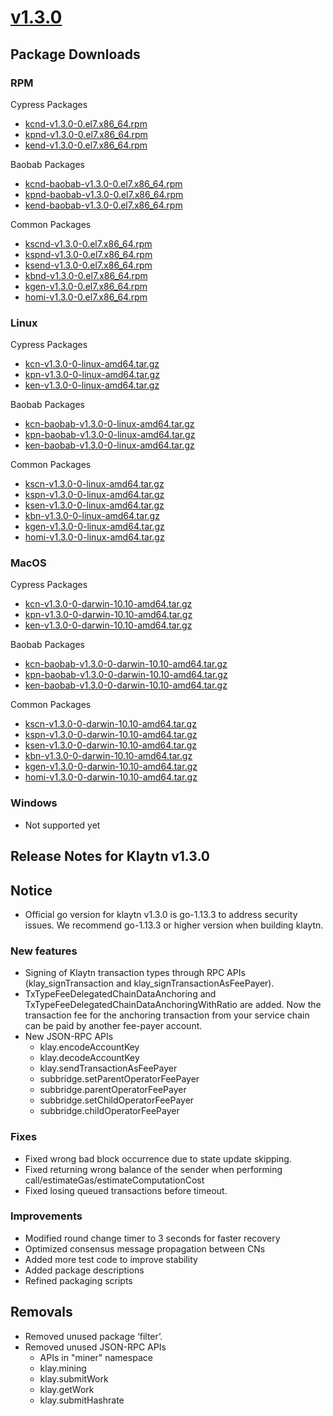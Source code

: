 # [v1.3.0](https://docs.kaia.io/nodes/downloads/v1.3.0)

## Package Downloads

### RPM <a id="rpm"></a>

Cypress Packages
- [kcnd-v1.3.0-0.el7.x86_64.rpm](http://packages.klaytn.net/klaytn/v1.3.0/kcnd-v1.3.0-0.el7.x86_64.rpm)
- [kpnd-v1.3.0-0.el7.x86_64.rpm](http://packages.klaytn.net/klaytn/v1.3.0/kpnd-v1.3.0-0.el7.x86_64.rpm)
- [kend-v1.3.0-0.el7.x86_64.rpm](http://packages.klaytn.net/klaytn/v1.3.0/kend-v1.3.0-0.el7.x86_64.rpm)

Baobab Packages
- [kcnd-baobab-v1.3.0-0.el7.x86_64.rpm](http://packages.klaytn.net/klaytn/v1.3.0/kcnd-baobab-v1.3.0-0.el7.x86_64.rpm)
- [kpnd-baobab-v1.3.0-0.el7.x86_64.rpm](http://packages.klaytn.net/klaytn/v1.3.0/kpnd-baobab-v1.3.0-0.el7.x86_64.rpm)
- [kend-baobab-v1.3.0-0.el7.x86_64.rpm](http://packages.klaytn.net/klaytn/v1.3.0/kend-baobab-v1.3.0-0.el7.x86_64.rpm)

Common Packages
- [kscnd-v1.3.0-0.el7.x86_64.rpm](http://packages.klaytn.net/klaytn/v1.3.0/kscnd-v1.3.0-0.el7.x86_64.rpm)
- [kspnd-v1.3.0-0.el7.x86_64.rpm](http://packages.klaytn.net/klaytn/v1.3.0/kspnd-v1.3.0-0.el7.x86_64.rpm)
- [ksend-v1.3.0-0.el7.x86_64.rpm](http://packages.klaytn.net/klaytn/v1.3.0/ksend-v1.3.0-0.el7.x86_64.rpm)
- [kbnd-v1.3.0-0.el7.x86_64.rpm](http://packages.klaytn.net/klaytn/v1.3.0/kbnd-v1.3.0-0.el7.x86_64.rpm)
- [kgen-v1.3.0-0.el7.x86_64.rpm](http://packages.klaytn.net/klaytn/v1.3.0/kgen-v1.3.0-0.el7.x86_64.rpm)
- [homi-v1.3.0-0.el7.x86_64.rpm](http://packages.klaytn.net/klaytn/v1.3.0/homi-v1.3.0-0.el7.x86_64.rpm)

### Linux <a id="linux"></a>

Cypress Packages
- [kcn-v1.3.0-0-linux-amd64.tar.gz](http://packages.klaytn.net/klaytn/v1.3.0/kcn-v1.3.0-0-linux-amd64.tar.gz)
- [kpn-v1.3.0-0-linux-amd64.tar.gz](http://packages.klaytn.net/klaytn/v1.3.0/kpn-v1.3.0-0-linux-amd64.tar.gz)
- [ken-v1.3.0-0-linux-amd64.tar.gz](http://packages.klaytn.net/klaytn/v1.3.0/ken-v1.3.0-0-linux-amd64.tar.gz)

Baobab Packages
- [kcn-baobab-v1.3.0-0-linux-amd64.tar.gz](http://packages.klaytn.net/klaytn/v1.3.0/kcn-baobab-v1.3.0-0-linux-amd64.tar.gz)
- [kpn-baobab-v1.3.0-0-linux-amd64.tar.gz](http://packages.klaytn.net/klaytn/v1.3.0/kpn-baobab-v1.3.0-0-linux-amd64.tar.gz)
- [ken-baobab-v1.3.0-0-linux-amd64.tar.gz](http://packages.klaytn.net/klaytn/v1.3.0/ken-baobab-v1.3.0-0-linux-amd64.tar.gz)

Common Packages
- [kscn-v1.3.0-0-linux-amd64.tar.gz](http://packages.klaytn.net/klaytn/v1.3.0/kscn-v1.3.0-0-linux-amd64.tar.gz)
- [kspn-v1.3.0-0-linux-amd64.tar.gz](http://packages.klaytn.net/klaytn/v1.3.0/kspn-v1.3.0-0-linux-amd64.tar.gz)
- [ksen-v1.3.0-0-linux-amd64.tar.gz](http://packages.klaytn.net/klaytn/v1.3.0/ksen-v1.3.0-0-linux-amd64.tar.gz)
- [kbn-v1.3.0-0-linux-amd64.tar.gz](http://packages.klaytn.net/klaytn/v1.3.0/kbn-v1.3.0-0-linux-amd64.tar.gz)
- [kgen-v1.3.0-0-linux-amd64.tar.gz](http://packages.klaytn.net/klaytn/v1.3.0/kgen-v1.3.0-0-linux-amd64.tar.gz)
- [homi-v1.3.0-0-linux-amd64.tar.gz](http://packages.klaytn.net/klaytn/v1.3.0/homi-v1.3.0-0-linux-amd64.tar.gz)

### MacOS <a id="macos"></a>

Cypress Packages
- [kcn-v1.3.0-0-darwin-10.10-amd64.tar.gz](http://packages.klaytn.net/klaytn/v1.3.0/kcn-v1.3.0-0-darwin-10.10-amd64.tar.gz)
- [kpn-v1.3.0-0-darwin-10.10-amd64.tar.gz](http://packages.klaytn.net/klaytn/v1.3.0/kpn-v1.3.0-0-darwin-10.10-amd64.tar.gz)
- [ken-v1.3.0-0-darwin-10.10-amd64.tar.gz](http://packages.klaytn.net/klaytn/v1.3.0/ken-v1.3.0-0-darwin-10.10-amd64.tar.gz)

Baobab Packages
- [kcn-baobab-v1.3.0-0-darwin-10.10-amd64.tar.gz](http://packages.klaytn.net/klaytn/v1.3.0/kcn-baobab-v1.3.0-0-darwin-10.10-amd64.tar.gz)
- [kpn-baobab-v1.3.0-0-darwin-10.10-amd64.tar.gz](http://packages.klaytn.net/klaytn/v1.3.0/kpn-baobab-v1.3.0-0-darwin-10.10-amd64.tar.gz)
- [ken-baobab-v1.3.0-0-darwin-10.10-amd64.tar.gz](http://packages.klaytn.net/klaytn/v1.3.0/ken-baobab-v1.3.0-0-darwin-10.10-amd64.tar.gz)

Common Packages
- [kscn-v1.3.0-0-darwin-10.10-amd64.tar.gz](http://packages.klaytn.net/klaytn/v1.3.0/kscn-v1.3.0-0-darwin-10.10-amd64.tar.gz)
- [kspn-v1.3.0-0-darwin-10.10-amd64.tar.gz](http://packages.klaytn.net/klaytn/v1.3.0/kspn-v1.3.0-0-darwin-10.10-amd64.tar.gz)
- [ksen-v1.3.0-0-darwin-10.10-amd64.tar.gz](http://packages.klaytn.net/klaytn/v1.3.0/ksen-v1.3.0-0-darwin-10.10-amd64.tar.gz)
- [kbn-v1.3.0-0-darwin-10.10-amd64.tar.gz](http://packages.klaytn.net/klaytn/v1.3.0/kbn-v1.3.0-0-darwin-10.10-amd64.tar.gz)
- [kgen-v1.3.0-0-darwin-10.10-amd64.tar.gz](http://packages.klaytn.net/klaytn/v1.3.0/kgen-v1.3.0-0-darwin-10.10-amd64.tar.gz)
- [homi-v1.3.0-0-darwin-10.10-amd64.tar.gz](http://packages.klaytn.net/klaytn/v1.3.0/homi-v1.3.0-0-darwin-10.10-amd64.tar.gz)


### Windows <a id="windows"></a>

- Not supported yet


## Release Notes for Klaytn v1.3.0

## Notice <a id="notice"></a>
- Official go version for klaytn v1.3.0 is go-1.13.3 to address security issues. We recommend go-1.13.3 or higher version when building klaytn.

### New features <a id="new-features"></a>
- Signing of Klaytn transaction types through RPC APIs (klay_signTransaction and klay_signTransactionAsFeePayer).
- TxTypeFeeDelegatedChainDataAnchoring and TxTypeFeeDelegatedChainDataAnchoringWithRatio are added. Now the transaction fee for the anchoring transaction from your service chain can be paid by another fee-payer account.
- New JSON-RPC APIs
  - klay.encodeAccountKey
  - klay.decodeAccountKey
  - klay.sendTransactionAsFeePayer
  - subbridge.setParentOperatorFeePayer
  - subbridge.parentOperatorFeePayer
  - subbridge.setChildOperatorFeePayer
  - subbridge.childOperatorFeePayer


### Fixes <a id='fixes'></a>
- Fixed wrong bad block occurrence due to state update skipping.
- Fixed returning wrong balance of the sender when performing call/estimateGas/estimateComputationCost
- Fixed losing queued transactions before timeout.
 
### Improvements <a id='improvements'></a>
- Modified round change timer to 3 seconds for faster recovery
- Optimized consensus message propagation between CNs
- Added more test code to improve stability
- Added package descriptions
- Refined packaging scripts

## Removals <a id='removals'></a>
- Removed unused package ‘filter’.
- Removed unused JSON-RPC APIs
  - APIs in "miner" namespace
  - klay.mining
  - klay.submitWork
  - klay.getWork
  - klay.submitHashrate
